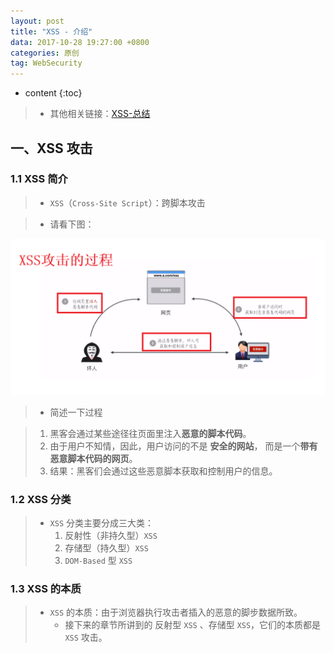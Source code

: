 ```yaml
---
layout: post
title: "XSS - 介绍"
data: 2017-10-28 19:27:00 +0800
categories: 原创
tag: WebSecurity
---
```

* content
{:toc}

> * 其他相关链接：[XSS-总结](http://www.jmazm.com/2017/10/31/XSS-inclustion/)

<!-- more -->


## 一、XSS 攻击

### 1.1 XSS 简介

> * `XSS`（`Cross-Site Script`）：跨脚本攻击

> * 请看下图：

![safe](/styles/images/web/security/security-01.png)

> * 简述一下过程

> 1. 黑客会通过某些途径往页面里注入**恶意的脚本代码**。
> 2. 由于用户不知情，因此，用户访问的不是 **安全的网站**， 而是一个**带有恶意脚本代码的网页**。
> 3. 结果：黑客们会通过这些恶意脚本获取和控制用户的信息。

### 1.2 XSS 分类

> * `XSS` 分类主要分成三大类：
>   1. 反射性（非持久型）`XSS`
>   2. 存储型（持久型）`XSS`
>   3. `DOM-Based` 型 `XSS`

### 1.3 XSS 的本质

> * `XSS` 的本质：由于浏览器执行攻击者插入的恶意的脚步数据所致。
>   * 接下来的章节所讲到的 反射型 `XSS` 、存储型 `XSS`，它们的本质都是 `XSS` 攻击。



